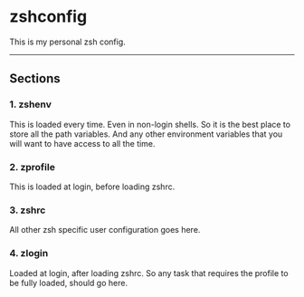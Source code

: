 # zshconfig

This is my personal zsh config.

---

## Sections
### 1. zshenv
This is loaded every time. Even in non-login shells. So it is the best place to store all the path variables. And any other environment variables that you will want to have access to all the time.

### 2. zprofile
This is loaded at login, before loading zshrc.

### 3. zshrc
All other zsh specific user configuration goes here.

### 4. zlogin
Loaded at login, after loading zshrc. So any task that requires the profile to be fully loaded, should go here.
